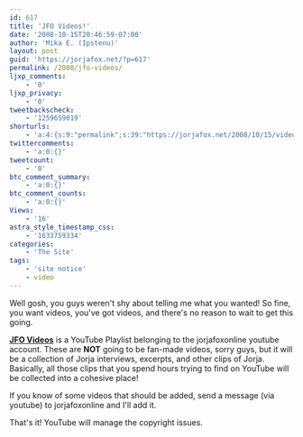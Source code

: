 ```yaml
---
id: 617
title: 'JFO Videos!'
date: '2008-10-15T20:46:59-07:00'
author: 'Mika E. (Ipstenu)'
layout: post
guid: 'https://jorjafox.net/?p=617'
permalink: /2008/jfo-videos/
ljxp_comments:
    - '0'
ljxp_privacy:
    - '0'
tweetbackscheck:
    - '1259659019'
shorturls:
    - 'a:4:{s:9:"permalink";s:39:"https://jorjafox.net/2008/10/15/videos/";s:7:"tinyurl";s:25:"http://tinyurl.com/mxpt5x";s:4:"isgd";s:18:"http://is.gd/52WoO";s:5:"bitly";s:20:"http://bit.ly/4WlCeY";}'
twittercomments:
    - 'a:0:{}'
tweetcount:
    - '0'
btc_comment_summary:
    - 'a:0:{}'
btc_comment_counts:
    - 'a:0:{}'
Views:
    - '16'
astra_style_timestamp_css:
    - '1633759334'
categories:
    - 'The Site'
tags:
    - 'site notice'
    - video
---
```


Well gosh, you guys weren't shy about telling me what you wanted!  So fine, you want videos, you've got videos, and there's no reason to wait to get this going.

<strong><a href="https://jorjafox.net/videos">JFO Videos</a></strong> is a YouTube Playlist belonging to the jorjafoxonline youtube account.  These are <strong>NOT</strong> going to be fan-made videos, sorry guys, but it will be a collection of Jorja interviews, excerpts, and other clips of Jorja. Basically, all those clips that you spend hours trying to find on YouTube will be collected into a cohesive place!

If you know of some videos  that should be added, send a message (via youtube) to jorjafoxonline and I'll add it.

That's it!  YouTube will manage the copyright issues.

&nbsp;
